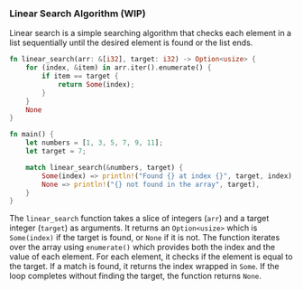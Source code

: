 ### Linear Search Algorithm (WIP)

Linear search is a simple searching algorithm that checks each element in a list sequentially until the desired element is found or the list ends.

```rust
fn linear_search(arr: &[i32], target: i32) -> Option<usize> {
    for (index, &item) in arr.iter().enumerate() {
        if item == target {
            return Some(index);
        }
    }
    None
}

fn main() {
    let numbers = [1, 3, 5, 7, 9, 11];
    let target = 7;

    match linear_search(&numbers, target) {
        Some(index) => println!("Found {} at index {}", target, index),
        None => println!("{} not found in the array", target),
    }
}
```

The `linear_search` function takes a slice of integers (`arr`) and a target integer (`target`) as arguments. It returns an `Option<usize>` which is `Some(index)` if the target is found, or `None` if it is not. The function iterates over the array using `enumerate()` which provides both the index and the value of each element. For each element, it checks if the element is equal to the target. If a match is found, it returns the index wrapped in `Some`. If the loop completes without finding the target, the function returns `None`.